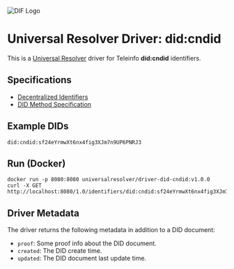 ![DIF Logo](https://raw.githubusercontent.com/decentralized-identity/universal-resolver/master/docs/logo-dif.png)

# Universal Resolver Driver: did:cndid

This is a [Universal Resolver](https://github.com/decentralized-identity/universal-resolver/) driver for Teleinfo **did:cndid** identifiers.

## Specifications

* [Decentralized Identifiers](https://www.w3.org/TR/did-core/)
* [DID Method Specification](https://github.com/teleinfo-bif/cndid/blob/main/doc/en/CNDID%20Protocol%20Specification.md)

## Example DIDs

```
did:cndid:sf24eYrmwXt6nx4fig3XJm7n9UP6PNRJ3
```

## Run (Docker)

```
docker run -p 8080:8080 universalresolver/driver-did-cndid:v1.0.0
curl -X GET http://localhost:8080/1.0/identifiers/did:cndid:sf24eYrmwXt6nx4fig3XJm7n9UP6PNRJ3
```

## Driver Metadata

The driver returns the following metadata in addition to a DID document:

* `proof`: Some proof info about the DID document.
* `created`: The DID create time.
* `updated`: The DID document last update time.